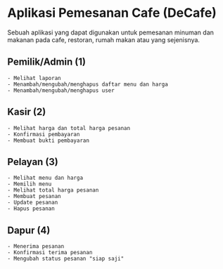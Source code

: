 # Aplikasi Pemesanan Cafe (DeCafe)
Sebuah aplikasi yang dapat digunakan untuk pemesanan minuman dan makanan pada cafe, restoran, rumah makan atau yang sejenisnya.

## Pemilik/Admin (1)
    - Melihat laporan
    - Menambah/mengubah/menghapus daftar menu dan harga
    - Menambah/mengubah/menghapus user
## Kasir (2)
    - Melihat harga dan total harga pesanan
    - Konfirmasi pembayaran
    - Membuat bukti pembayaran
## Pelayan (3)
    - Melihat menu dan harga
    - Memilih menu
    - Melihat total harga pesanan
    - Membuat pesanan
    - Update pesanan
    - Hapus pesanan
## Dapur (4)
    - Menerima pesanan
    - Konfirmasi terima pesanan
    - Mengubah status pesanan "siap saji"